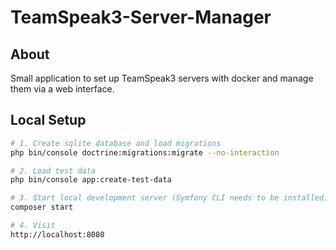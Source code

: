 # TeamSpeak3-Server-Manager

## About

Small application to set up TeamSpeak3 servers with docker and manage them via a web interface.

## Local Setup

```bash
# 1. Create sqlite database and load migrations
php bin/console doctrine:migrations:migrate --no-interaction

# 2. Load test data
php bin/console app:create-test-data

# 3. Start local development server (Symfony CLI needs to be installed)
composer start

# 4. Visit
http://localhost:8080
```
